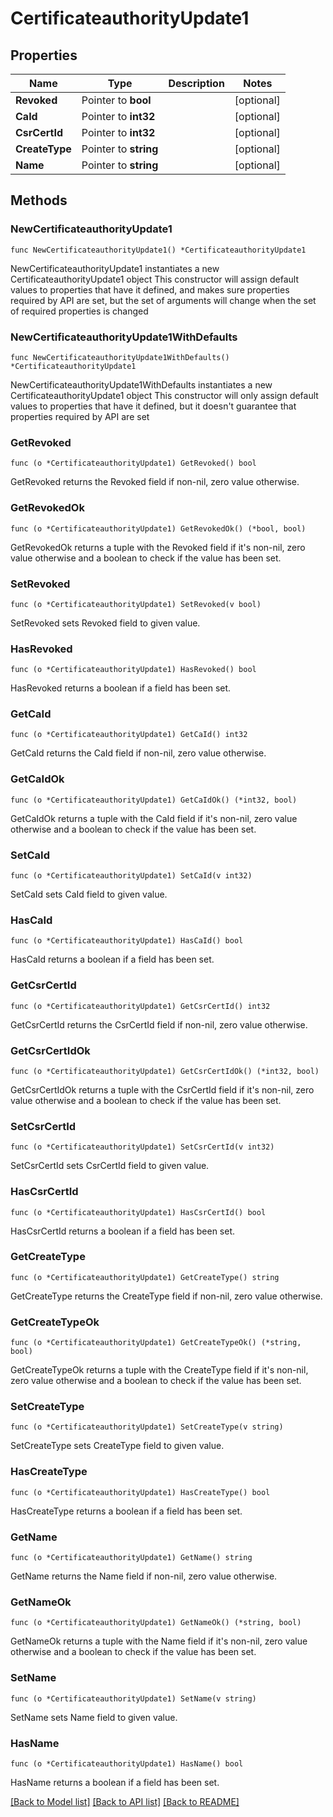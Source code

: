 # CertificateauthorityUpdate1

## Properties

Name | Type | Description | Notes
------------ | ------------- | ------------- | -------------
**Revoked** | Pointer to **bool** |  | [optional] 
**CaId** | Pointer to **int32** |  | [optional] 
**CsrCertId** | Pointer to **int32** |  | [optional] 
**CreateType** | Pointer to **string** |  | [optional] 
**Name** | Pointer to **string** |  | [optional] 

## Methods

### NewCertificateauthorityUpdate1

`func NewCertificateauthorityUpdate1() *CertificateauthorityUpdate1`

NewCertificateauthorityUpdate1 instantiates a new CertificateauthorityUpdate1 object
This constructor will assign default values to properties that have it defined,
and makes sure properties required by API are set, but the set of arguments
will change when the set of required properties is changed

### NewCertificateauthorityUpdate1WithDefaults

`func NewCertificateauthorityUpdate1WithDefaults() *CertificateauthorityUpdate1`

NewCertificateauthorityUpdate1WithDefaults instantiates a new CertificateauthorityUpdate1 object
This constructor will only assign default values to properties that have it defined,
but it doesn't guarantee that properties required by API are set

### GetRevoked

`func (o *CertificateauthorityUpdate1) GetRevoked() bool`

GetRevoked returns the Revoked field if non-nil, zero value otherwise.

### GetRevokedOk

`func (o *CertificateauthorityUpdate1) GetRevokedOk() (*bool, bool)`

GetRevokedOk returns a tuple with the Revoked field if it's non-nil, zero value otherwise
and a boolean to check if the value has been set.

### SetRevoked

`func (o *CertificateauthorityUpdate1) SetRevoked(v bool)`

SetRevoked sets Revoked field to given value.

### HasRevoked

`func (o *CertificateauthorityUpdate1) HasRevoked() bool`

HasRevoked returns a boolean if a field has been set.

### GetCaId

`func (o *CertificateauthorityUpdate1) GetCaId() int32`

GetCaId returns the CaId field if non-nil, zero value otherwise.

### GetCaIdOk

`func (o *CertificateauthorityUpdate1) GetCaIdOk() (*int32, bool)`

GetCaIdOk returns a tuple with the CaId field if it's non-nil, zero value otherwise
and a boolean to check if the value has been set.

### SetCaId

`func (o *CertificateauthorityUpdate1) SetCaId(v int32)`

SetCaId sets CaId field to given value.

### HasCaId

`func (o *CertificateauthorityUpdate1) HasCaId() bool`

HasCaId returns a boolean if a field has been set.

### GetCsrCertId

`func (o *CertificateauthorityUpdate1) GetCsrCertId() int32`

GetCsrCertId returns the CsrCertId field if non-nil, zero value otherwise.

### GetCsrCertIdOk

`func (o *CertificateauthorityUpdate1) GetCsrCertIdOk() (*int32, bool)`

GetCsrCertIdOk returns a tuple with the CsrCertId field if it's non-nil, zero value otherwise
and a boolean to check if the value has been set.

### SetCsrCertId

`func (o *CertificateauthorityUpdate1) SetCsrCertId(v int32)`

SetCsrCertId sets CsrCertId field to given value.

### HasCsrCertId

`func (o *CertificateauthorityUpdate1) HasCsrCertId() bool`

HasCsrCertId returns a boolean if a field has been set.

### GetCreateType

`func (o *CertificateauthorityUpdate1) GetCreateType() string`

GetCreateType returns the CreateType field if non-nil, zero value otherwise.

### GetCreateTypeOk

`func (o *CertificateauthorityUpdate1) GetCreateTypeOk() (*string, bool)`

GetCreateTypeOk returns a tuple with the CreateType field if it's non-nil, zero value otherwise
and a boolean to check if the value has been set.

### SetCreateType

`func (o *CertificateauthorityUpdate1) SetCreateType(v string)`

SetCreateType sets CreateType field to given value.

### HasCreateType

`func (o *CertificateauthorityUpdate1) HasCreateType() bool`

HasCreateType returns a boolean if a field has been set.

### GetName

`func (o *CertificateauthorityUpdate1) GetName() string`

GetName returns the Name field if non-nil, zero value otherwise.

### GetNameOk

`func (o *CertificateauthorityUpdate1) GetNameOk() (*string, bool)`

GetNameOk returns a tuple with the Name field if it's non-nil, zero value otherwise
and a boolean to check if the value has been set.

### SetName

`func (o *CertificateauthorityUpdate1) SetName(v string)`

SetName sets Name field to given value.

### HasName

`func (o *CertificateauthorityUpdate1) HasName() bool`

HasName returns a boolean if a field has been set.


[[Back to Model list]](../README.md#documentation-for-models) [[Back to API list]](../README.md#documentation-for-api-endpoints) [[Back to README]](../README.md)


